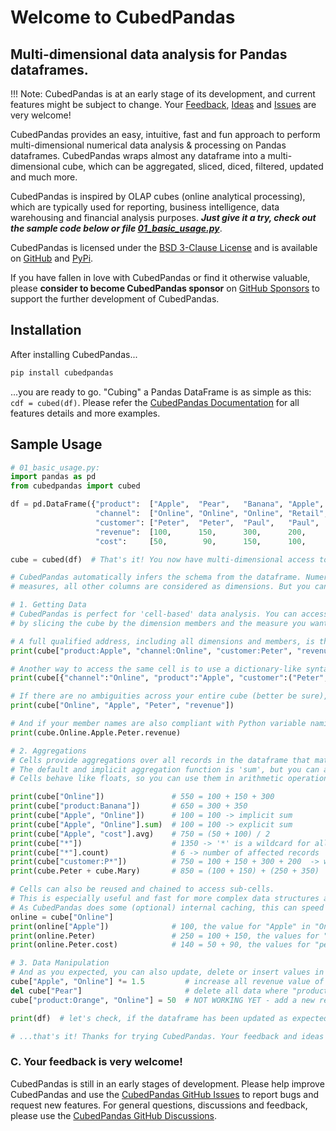 # Welcome to CubedPandas

## Multi-dimensional data analysis for Pandas dataframes.

!!! Note: 
    CubedPandas is at an early stage of its development, and current features might be subject to change. 
    Your [Feedback](https://github.com/Zeutschler/cubedpandas/discussions), 
    [Ideas](https://github.com/Zeutschler/cubedpandas/issues) and
    [Issues](https://github.com/Zeutschler/cubedpandas/issues) are very welcome!

CubedPandas provides an easy, intuitive, fast and fun approach to perform multi-dimensional 
numerical data analysis & processing on Pandas dataframes. CubedPandas wraps almost any
dataframe into a multi-dimensional cube, which can be aggregated, sliced, diced, filtered, 
updated and much more. 

CubedPandas is inspired by OLAP cubes (online analytical processing), which are typically used
for reporting, business intelligence, data warehousing and financial analysis purposes. 
***Just give it a try, check out the sample code below or file [01_basic_usage.py](https://github.com/Zeutschler/cubedpandas/blob/master/samples/01_basic_usage.py)***. 
   

CubedPandas is licensed under the [BSD 3-Clause License](LICENSE) and is available on 
[GitHub](https://github.com/Zeutschler/cubedpandas) and [PyPi](https://pypi.org/project/cubedpandas/).

If you have fallen in love with CubedPandas or find it otherwise valuable, please **consider to become 
CubedPandas sponsor** on [GitHub Sponsors](https://github.com/sponsors/Zeutschler) to support the further 
development of CubedPandas.

## Installation

After installing CubedPandas...

```bash
pip install cubedpandas
```

...you are ready to go. "Cubing" a Pandas DataFrame is as simple as this: `cdf = cubed(df)`.
Please refer the [CubedPandas Documentation](documentation.md) for all features details and more examples.

## Sample Usage

```python
# 01_basic_usage.py:
import pandas as pd
from cubedpandas import cubed

df = pd.DataFrame({"product":  ["Apple",  "Pear",   "Banana", "Apple",  "Pear",   "Banana"],
                   "channel":  ["Online", "Online", "Online", "Retail", "Retail", "Retail"],
                   "customer": ["Peter",  "Peter",  "Paul",   "Paul",   "Mary",   "Mary"  ],
                   "revenue":  [100,      150,      300,      200,      250,      350     ],
                   "cost":     [50,        90,      150,      100,      150,      175     ]})

cube = cubed(df)  # That's it! You now have multi-dimensional access to your dataframe. Let's see...

# CubedPandas automatically infers the schema from the dataframe. Numeric columns are considered as
# measures, all other columns are considered as dimensions. But you can also provide your own schema.

# 1. Getting Data
# CubedPandas is perfect for 'cell-based' data analysis. You can access individual cells of the cube
# by slicing the cube by the dimension members and the measure you want to access. The syntax is as follows:

# A full qualified address, including all dimensions and members, is the most explicit way to access a cell:
print(cube["product:Apple", "channel:Online", "customer:Peter", "revenue"])

# Another way to access the same cell is to use a dictionary-like syntax, very powerful & fast!
print(cube[{"channel":"Online", "product":"Apple", "customer":("Peter", "Paul")}, "revenue"])

# If there are no ambiguities across your entire cube (better be sure), you can also use this short form:
print(cube["Online", "Apple", "Peter", "revenue"])

# And if your member names are also compliant with Python variable naming, you can even use this form:
print(cube.Online.Apple.Peter.revenue)

# 2. Aggregations
# Cells provide aggregations over all records in the dataframe that match the given dimensions and members.
# The default and implicit aggregation function is 'sum', but you can also use 'min', 'max', 'avg', 'count', etc.
# Cells behave like floats, so you can use them in arithmetic operations.

print(cube["Online"])               # 550 = 100 + 150 + 300
print(cube["product:Banana"])       # 650 = 300 + 350
print(cube["Apple", "Online"])      # 100 = 100 -> implicit sum
print(cube["Apple", "Online"].sum)  # 100 = 100 -> explicit sum
print(cube["Apple", "cost"].avg)    # 750 = (50 + 100) / 2
print(cube["*"])                    # 1350 -> '*' is a wildcard for all members
print(cube["*"].count)              # 6 -> number of affected records
print(cube["customer:P*"])          # 750 = 100 + 150 + 300 + 200  -> wildcard search is also supported
print(cube.Peter + cube.Mary)       # 850 = (100 + 150) + (250 + 350)

# Cells can also be reused and chained to access sub-cells.
# This is especially useful and fast for more complex data structures and repeated access to the cell or sub-cells.
# As CubedPandas does some (optional) internal caching, this can speed up your processing time by factors.
online = cube["Online"]
print(online["Apple"])              # 100, the value for "Apple" in "Online" channel
print(online.Peter)                 # 250 = 100 + 150, the values for "peter" in "Online" channel
print(online.Peter.cost)            # 140 = 50 + 90, the values for "peter" in "Online" channel

# 3. Data Manipulation
# And as you expected, you can also update, delete or insert values in the underlying dataframe if you want to.
cube["Apple", "Online"] *= 1.5         # increase all revenue value of "Apple" in "Online" channel by 50%
del cube["Pear"]                       # delete all data where "product" is "Pear"
cube["product:Orange", "Online"] = 50  # NOT WORKING YET - add a new record for "Orange" in "Online" channel

print(df)  # let's check, if the dataframe has been updated as expected

# ...that's it! Thanks for trying CubedPandas. Your feedback and ideas are highly appreciated. 
```

### C. Your feedback is very welcome!
CubedPandas is still in an early stages of development. Please help improve CubedPandas and 
use the [CubedPandas GitHub Issues](https://github.com/Zeutschler/cubedpandas/issues) 
to report bugs and request new features. For general questions, discussions and feedback,
please use the [CubedPandas GitHub Discussions](https://github.com/Zeutschler/cubedpandas/discussions).
